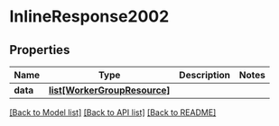 # InlineResponse2002

## Properties
Name | Type | Description | Notes
------------ | ------------- | ------------- | -------------
**data** | [**list[WorkerGroupResource]**](WorkerGroupResource.md) |  | 

[[Back to Model list]](../README.md#documentation-for-models) [[Back to API list]](../README.md#documentation-for-api-endpoints) [[Back to README]](../README.md)

